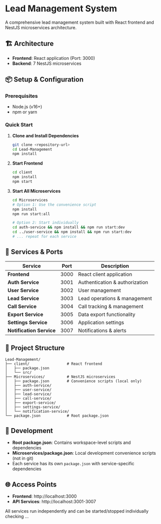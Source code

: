 # Lead Management System

A comprehensive lead management system built with React frontend and NestJS microservices architecture.

## 🏗️ Architecture

- **Frontend**: React application (Port: 3000)
- **Backend**: 7 NestJS microservices

## 📦 Setup & Configuration

### Prerequisites

- Node.js (v16+)
- npm or yarn

### Quick Start

1. **Clone and Install Dependencies**

   ```bash
   git clone <repository-url>
   cd Lead-Management
   npm install
   ```

2. **Start Frontend**

   ```bash
   cd client
   npm install
   npm start
   ```

3. **Start All Microservices**

   ```bash
   cd Microservices
   # Option 1: Use the convenience script
   npm install
   npm run start:all

   # Option 2: Start individually
   cd auth-service && npm install && npm run start:dev
   cd ../user-service && npm install && npm run start:dev
   # ... repeat for each service
   ```

## 🚀 Services & Ports

| Service                  | Port | Description                    |
| ------------------------ | ---- | ------------------------------ |
| **Frontend**             | 3000 | React client application       |
| **Auth Service**         | 3001 | Authentication & authorization |
| **User Service**         | 3002 | User management                |
| **Lead Service**         | 3003 | Lead operations & management   |
| **Call Service**         | 3004 | Call tracking & management     |
| **Export Service**       | 3005 | Data export functionality      |
| **Settings Service**     | 3006 | Application settings           |
| **Notification Service** | 3007 | Notifications & alerts         |

## 📁 Project Structure

```
Lead-Management/
├── client/                 # React frontend
│   ├── package.json
│   └── src/
├── Microservices/          # NestJS microservices
│   ├── package.json        # Convenience scripts (local only)
│   ├── auth-service/
│   ├── user-service/
│   ├── lead-service/
│   ├── call-service/
│   ├── export-service/
│   ├── settings-service/
│   └── notification-service/
└── package.json            # Root package.json
```

## 🔧 Development

- **Root package.json**: Contains workspace-level scripts and dependencies
- **Microservices/package.json**: Local development convenience scripts (not in git)
- Each service has its own `package.json` with service-specific dependencies

## 🌐 Access Points

- **Frontend**: http://localhost:3000
- **API Services**: http://localhost:3001-3007

All services run independently and can be started/stopped individually
checking ...